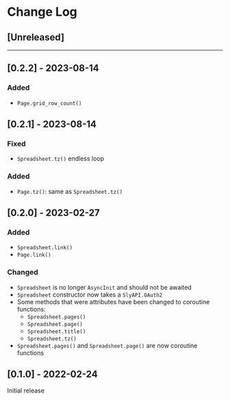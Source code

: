 # Change Log

## [Unreleased]

---

## [0.2.2] - 2023-08-14

### Added
- `Page.grid_row_count()`

## [0.2.1] - 2023-08-14

### Fixed
- `Spreadsheet.tz()` endless loop

### Added
- `Page.tz()`: same as `Spreadsheet.tz()`

## [0.2.0] - 2023-02-27

### Added
- `Spreadsheet.link()`
- `Page.link()`

### Changed
- `Spreadsheet` is no longer `AsyncInit` and should not be awaited
- `Spreadsheet` constructor now takes a `SlyAPI.OAuth2`
- Some methods that were attributes have been changed to coroutine functions:
    - `Spreadsheet.pages()`
    - `Spreadsheet.page()`
    - `Spreadsheet.title()`
    - `Spreadsheet.tz()`
- `Spreadsheet.pages()` and `Spreadsheet.page()` are now coroutine functions


## [0.1.0] - 2022-02-24
Initial release